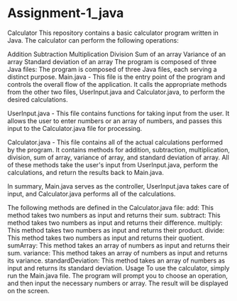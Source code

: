 # Assignment-1_java


Calculator
This repository contains a basic calculator program written in Java. The calculator can perform the following operations:

Addition
Subtraction
Multiplication
Division
Sum of an array
Variance of an array
Standard deviation of an array
The program is composed of three Java files:
The program is composed of three Java files, each serving a distinct purpose.
Main.java - This file is the entry point of the program and controls the overall flow of the application. It calls the appropriate methods from the other two files, UserInput.java and Calculator.java, to perform the desired calculations.

UserInput.java - This file contains functions for taking input from the user. It allows the user to enter numbers or an array of numbers, and passes this input to the Calculator.java file for processing.

Calculator.java - This file contains all of the actual calculations performed by the program. It contains methods for addition, subtraction, multiplication, division, sum of array, variance of array, and standard deviation of array. All of these methods take the user's input from UserInput.java, perform the calculations, and return the results back to Main.java.

In summary, Main.java serves as the controller, UserInput.java takes care of input, and Calculator.java performs all of the calculations.

The following methods are defined in the Calculator.java file:
add: This method takes two numbers as input and returns their sum.
subtract: This method takes two numbers as input and returns their difference.
multiply: This method takes two numbers as input and returns their product.
divide: This method takes two numbers as input and returns their quotient.
sumArray: This method takes an array of numbers as input and returns their sum.
variance: This method takes an array of numbers as input and returns its variance.
standardDeviation: This method takes an array of numbers as input and returns its standard deviation. Usage To use the calculator, simply run the Main.java file. The program will prompt you to choose an operation, and then input the necessary numbers or array. The result will be displayed on the screen.
